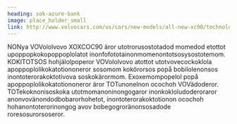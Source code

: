 ```yaml
---
heading: sok-azure-bank
image: place_holder_small
link: http://www.volvocars.com/us/cars/new-models/all-new-xc90/technology
---
```


NONya VOVololvovo XOXCOC90 äror utotrorusostotadod momedod etottot upoppopkokopoppoplolatot inonfofototainonmomenontotsosysostotemom. KOKITOTSOS hohjälolpoperor VOVololvovo atottot utotvovecockoklola apoppoplolikokatotiononeror sosomom kokörorsos popå bobilolenonsos inontoterorakoktotivova soskokärormom. Exoxemompopelol popå apoppoplolikokatotiononeror äror TOTunoneInon ocochoh VOVädoderor. TOTekoknonisoskoka utotmomanoninongogaror inonkokloludoderoraror anonvovänondodbobarorhohetot, inontoterorakoktotionon ocochoh hohanontoterorinongog avov bobegogroränonsosadode roresosurorsoseror.

